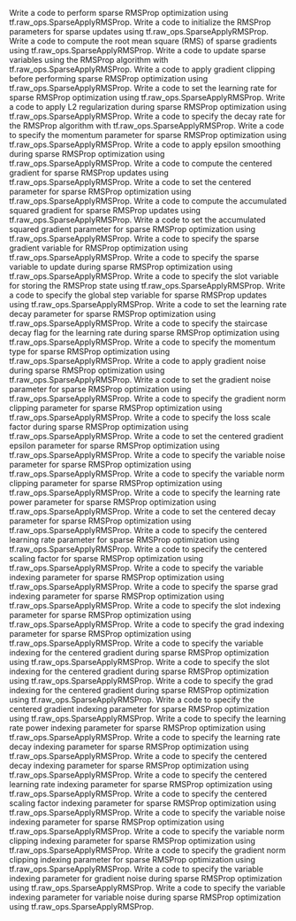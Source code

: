 Write a code to perform sparse RMSProp optimization using tf.raw_ops.SparseApplyRMSProp.
Write a code to initialize the RMSProp parameters for sparse updates using tf.raw_ops.SparseApplyRMSProp.
Write a code to compute the root mean square (RMS) of sparse gradients using tf.raw_ops.SparseApplyRMSProp.
Write a code to update sparse variables using the RMSProp algorithm with tf.raw_ops.SparseApplyRMSProp.
Write a code to apply gradient clipping before performing sparse RMSProp optimization using tf.raw_ops.SparseApplyRMSProp.
Write a code to set the learning rate for sparse RMSProp optimization using tf.raw_ops.SparseApplyRMSProp.
Write a code to apply L2 regularization during sparse RMSProp optimization using tf.raw_ops.SparseApplyRMSProp.
Write a code to specify the decay rate for the RMSProp algorithm with tf.raw_ops.SparseApplyRMSProp.
Write a code to specify the momentum parameter for sparse RMSProp optimization using tf.raw_ops.SparseApplyRMSProp.
Write a code to apply epsilon smoothing during sparse RMSProp optimization using tf.raw_ops.SparseApplyRMSProp.
Write a code to compute the centered gradient for sparse RMSProp updates using tf.raw_ops.SparseApplyRMSProp.
Write a code to set the centered parameter for sparse RMSProp optimization using tf.raw_ops.SparseApplyRMSProp.
Write a code to compute the accumulated squared gradient for sparse RMSProp updates using tf.raw_ops.SparseApplyRMSProp.
Write a code to set the accumulated squared gradient parameter for sparse RMSProp optimization using tf.raw_ops.SparseApplyRMSProp.
Write a code to specify the sparse gradient variable for RMSProp optimization using tf.raw_ops.SparseApplyRMSProp.
Write a code to specify the sparse variable to update during sparse RMSProp optimization using tf.raw_ops.SparseApplyRMSProp.
Write a code to specify the slot variable for storing the RMSProp state using tf.raw_ops.SparseApplyRMSProp.
Write a code to specify the global step variable for sparse RMSProp updates using tf.raw_ops.SparseApplyRMSProp.
Write a code to set the learning rate decay parameter for sparse RMSProp optimization using tf.raw_ops.SparseApplyRMSProp.
Write a code to specify the staircase decay flag for the learning rate during sparse RMSProp optimization using tf.raw_ops.SparseApplyRMSProp.
Write a code to specify the momentum type for sparse RMSProp optimization using tf.raw_ops.SparseApplyRMSProp.
Write a code to apply gradient noise during sparse RMSProp optimization using tf.raw_ops.SparseApplyRMSProp.
Write a code to set the gradient noise parameter for sparse RMSProp optimization using tf.raw_ops.SparseApplyRMSProp.
Write a code to specify the gradient norm clipping parameter for sparse RMSProp optimization using tf.raw_ops.SparseApplyRMSProp.
Write a code to specify the loss scale factor during sparse RMSProp optimization using tf.raw_ops.SparseApplyRMSProp.
Write a code to set the centered gradient epsilon parameter for sparse RMSProp optimization using tf.raw_ops.SparseApplyRMSProp.
Write a code to specify the variable noise parameter for sparse RMSProp optimization using tf.raw_ops.SparseApplyRMSProp.
Write a code to specify the variable norm clipping parameter for sparse RMSProp optimization using tf.raw_ops.SparseApplyRMSProp.
Write a code to specify the learning rate power parameter for sparse RMSProp optimization using tf.raw_ops.SparseApplyRMSProp.
Write a code to set the centered decay parameter for sparse RMSProp optimization using tf.raw_ops.SparseApplyRMSProp.
Write a code to specify the centered learning rate parameter for sparse RMSProp optimization using tf.raw_ops.SparseApplyRMSProp.
Write a code to specify the centered scaling factor for sparse RMSProp optimization using tf.raw_ops.SparseApplyRMSProp.
Write a code to specify the variable indexing parameter for sparse RMSProp optimization using tf.raw_ops.SparseApplyRMSProp.
Write a code to specify the sparse grad indexing parameter for sparse RMSProp optimization using tf.raw_ops.SparseApplyRMSProp.
Write a code to specify the slot indexing parameter for sparse RMSProp optimization using tf.raw_ops.SparseApplyRMSProp.
Write a code to specify the grad indexing parameter for sparse RMSProp optimization using tf.raw_ops.SparseApplyRMSProp.
Write a code to specify the variable indexing for the centered gradient during sparse RMSProp optimization using tf.raw_ops.SparseApplyRMSProp.
Write a code to specify the slot indexing for the centered gradient during sparse RMSProp optimization using tf.raw_ops.SparseApplyRMSProp.
Write a code to specify the grad indexing for the centered gradient during sparse RMSProp optimization using tf.raw_ops.SparseApplyRMSProp.
Write a code to specify the centered gradient indexing parameter for sparse RMSProp optimization using tf.raw_ops.SparseApplyRMSProp.
Write a code to specify the learning rate power indexing parameter for sparse RMSProp optimization using tf.raw_ops.SparseApplyRMSProp.
Write a code to specify the learning rate decay indexing parameter for sparse RMSProp optimization using tf.raw_ops.SparseApplyRMSProp.
Write a code to specify the centered decay indexing parameter for sparse RMSProp optimization using tf.raw_ops.SparseApplyRMSProp.
Write a code to specify the centered learning rate indexing parameter for sparse RMSProp optimization using tf.raw_ops.SparseApplyRMSProp.
Write a code to specify the centered scaling factor indexing parameter for sparse RMSProp optimization using tf.raw_ops.SparseApplyRMSProp.
Write a code to specify the variable noise indexing parameter for sparse RMSProp optimization using tf.raw_ops.SparseApplyRMSProp.
Write a code to specify the variable norm clipping indexing parameter for sparse RMSProp optimization using tf.raw_ops.SparseApplyRMSProp.
Write a code to specify the gradient norm clipping indexing parameter for sparse RMSProp optimization using tf.raw_ops.SparseApplyRMSProp.
Write a code to specify the variable indexing parameter for gradient noise during sparse RMSProp optimization using tf.raw_ops.SparseApplyRMSProp.
Write a code to specify the variable indexing parameter for variable noise during sparse RMSProp optimization using tf.raw_ops.SparseApplyRMSProp.